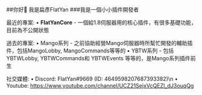 ##你好👋 我是扁彥FlatYan
###我是一個小小插件開發者

最近的專案:
• **FlatYanCore** - 一個給1.8伺服器用的核心插件，有很多基礎功能，目前為不公開狀態

過去的專案:
• Mango系列 - 之前協助經營Mango伺服器時所幫忙開發的輔助插件，包括MangoLobby, MangoCommands等等的
• YBTW系列 - 包括YBTWLobby, YBTWCommands和 YBTWEvents 等等的，是Mango系列插件前生

社交媒體:
• Discord: FlatYan#9669 (ID: 4649598207687393382)\n
• Youtube: https://www.youtube.com/channel/UCZ21SejxVcQEZl_dJ3ouqQg
<!--
**FlatYan/FlatYan** is a ✨ _special_ ✨ repository because its `README.md` (this file) appears on your GitHub profile.

Here are some ideas to get you started:

- 🔭 I’m currently working on ...
- 🌱 I’m currently learning ...
- 👯 I’m looking to collaborate on ...
- 🤔 I’m looking for help with ...
- 💬 Ask me about ...
- 📫 How to reach me: ...
- 😄 Pronouns: ...
- ⚡ Fun fact: ...
-->
